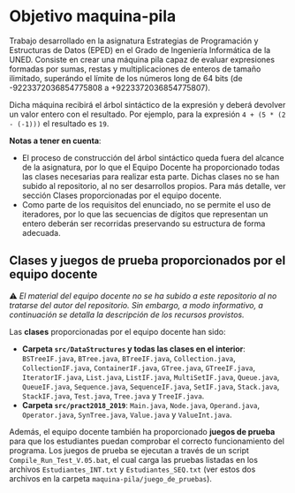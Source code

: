 # Objetivo maquina-pila
Trabajo desarrollado en la asignatura Estrategias de Programación y Estructuras de Datos (EPED) en el Grado de Ingeniería Informática de la UNED. Consiste en crear una máquina pila capaz de evaluar expresiones formadas por sumas, restas y multiplicaciones de enteros de tamaño ilimitado, superándo el límite de los números long de 64 bits (de -9223372036854775808 a +9223372036854775807).

Dicha máquina recibirá el árbol sintáctico de la expresión y deberá devolver un valor entero con el resultado. Por ejemplo, para la expresión `4 + (5 * (2 - (-1)))` el resultado es `19`.

**Notas a tener en cuenta**:
- El proceso de construcción del árbol sintáctico queda fuera del alcance de la asignatura, por lo que el Equipo Docente ha proporcionado todas las clases necesarias para realizar esta parte. Dichas clases no se han subido al repositorio, al no ser desarrollos propios. Para más detalle, ver sección Clases proporcionadas por el equipo docente.
- Como parte de los requisitos del enunciado, no se permite el uso de iteradores, por lo que las secuencias de dígitos que representan un entero deberán ser recorridas preservando su estructura de forma adecuada.

## Clases y juegos de prueba proporcionados por el equipo docente
:warning: _El material del equipo docente no se ha subido a este repositorio al no tratarse del autor del repositorio. Sin embargo, a modo informativo, a continuación se detalla la descripción de los recursos provistos._

Las **clases** proporcionadas por el equipo docente han sido:
- **Carpeta `src/DataStructures` y todas las clases en el interior**: `BSTreeIF.java`, `BTree.java`, `BTreeIF.java`, `Collection.java`, `CollectionIF.java`, `ContainerIF.java`, `GTree.java`, `GTreeIF.java`, `IteratorIF.java`, `List.java`, `ListIF.java`, `MultiSetIF.java`, `Queue.java`, `QueueIF.java`, `Sequence.java`, `SequenceIF.java`, `SetIF.java`, `Stack.java`, `StackIF.java`, `Test.java`, `Tree.java` y `TreeIF.java`.
- **Carpeta `src/pract2018_2019`**: `Main.java`, `Node.java`, `Operand.java`, `Operator.java`, `SynTree.java`, `Value.java` y `ValueInt.java`.

Además, el equipo docente también ha proporcionado **juegos de prueba** para que los estudiantes puedan comprobar el correcto funcionamiento del programa. Los juegos de prueba se ejecutan a través de un script `Compile_Run_Test_V.05.bat`, el cual carga las pruebas listadas en los archivos `Estudiantes_INT.txt` y `Estudiantes_SEQ.txt` (ver estos dos archivos en la carpeta `maquina-pila/juego_de_pruebas`).
